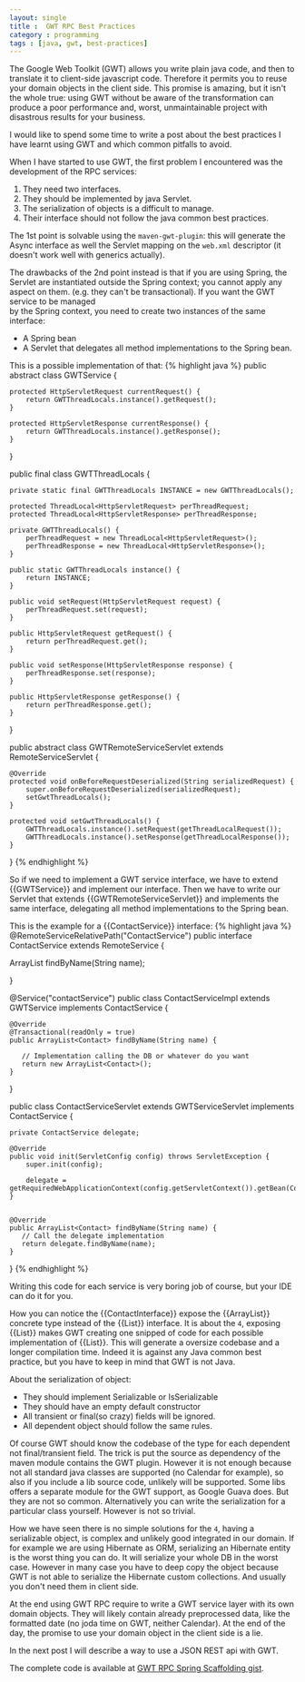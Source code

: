 ```yaml
---
layout: single
title :  GWT RPC Best Practices
category : programming
tags : [java, gwt, best-practices]
---
```

The Google Web Toolkit (GWT) allows you write plain java code, and then to translate it 
to client-side javascript code. Therefore it permits you to reuse your domain objects in the 
client side. This promise is amazing, but it isn't the whole true: using 
GWT without be aware of the transformation can produce a poor performance and, 
worst, unmaintainable project with disastrous results for your business.

I would like to spend some time to write a post about the best practices I 
have learnt using GWT and which common pitfalls to avoid.

When I have started to use GWT, the first problem I encountered was the 
development of the RPC services:
 
1. They need two interfaces.
2. They should be implemented by java Servlet.
3. The serialization of objects is a difficult to manage.
4. Their interface should not follow the java common best practices. 

The 1st point is solvable using the `maven-gwt-plugin`: this will generate the 
Async interface as well the Servlet mapping on the `web.xml` descriptor 
(it doesn't work well with generics actually).

The drawbacks of the 2nd point instead is that if you are using Spring, the Servlet 
are instantiated outside the Spring context; you cannot apply any aspect on them.
(e.g. they can't be transactional). If you want the GWT service to be managed  
by the Spring context, you need to create two instances of the same interface:

* A Spring bean
* A Servlet that delegates all method implementations to the Spring bean.

This is a possible implementation of that:
{% highlight java %}
public abstract class GWTService {

    protected HttpServletRequest currentRequest() {
        return GWTThreadLocals.instance().getRequest();
    }

    protected HttpServletResponse currentResponse() {
        return GWTThreadLocals.instance().getResponse();
    }
}

public final class GWTThreadLocals {

    private static final GWTThreadLocals INSTANCE = new GWTThreadLocals();

    protected ThreadLocal<HttpServletRequest> perThreadRequest;
    protected ThreadLocal<HttpServletResponse> perThreadResponse;

    private GWTThreadLocals() {
        perThreadRequest = new ThreadLocal<HttpServletRequest>();
        perThreadResponse = new ThreadLocal<HttpServletResponse>();
    }

    public static GWTThreadLocals instance() {
        return INSTANCE;
    }

    public void setRequest(HttpServletRequest request) {
        perThreadRequest.set(request);
    }

    public HttpServletRequest getRequest() {
        return perThreadRequest.get();
    }

    public void setResponse(HttpServletResponse response) {
        perThreadResponse.set(response);
    }

    public HttpServletResponse getResponse() {
        return perThreadResponse.get();
    }
}

public abstract class GWTRemoteServiceServlet extends RemoteServiceServlet {

    @Override
    protected void onBeforeRequestDeserialized(String serializedRequest) {
        super.onBeforeRequestDeserialized(serializedRequest);
        setGwtThreadLocals();
    }

    protected void setGwtThreadLocals() {
        GWTThreadLocals.instance().setRequest(getThreadLocalRequest());
        GWTThreadLocals.instance().setResponse(getThreadLocalResponse());
    }
}
{% endhighlight %}

So if we need to implement a GWT service interface, we have to extend 
{{GWTService}} and implement our interface. Then we have to write our Servlet 
that extends {{GWTRemoteServiceServlet}} and implements the same interface, delegating 
all method implementations to the Spring bean.

This is the example for a {{ContactService}} interface:
{% highlight java %}
@RemoteServiceRelativePath("ContactService")
public interface ContactService extends RemoteService {

  ArrayList<Contact> findByName(String name);

}

@Service("contactService")
public class ContactServiceImpl extends GWTService implements ContactService {


    @Override
    @Transactional(readOnly = true)
    public ArrayList<Contact> findByName(String name) {

       // Implementation calling the DB or whatever do you want
       return new ArrayList<Contact>();
    }
}

public class ContactServiceServlet extends GWTServiceServlet implements ContactService {

    private ContactService delegate;

    @Override
    public void init(ServletConfig config) throws ServletException {
        super.init(config);

        delegate = getRequiredWebApplicationContext(config.getServletContext()).getBean(ContactService.class);
    }


    @Override
    public ArrayList<Contact> findByName(String name) {
       // Call the delegate implementation
       return delegate.findByName(name);
    }
}
{% endhighlight %}

Writing this code for each service is very boring job of course, but your IDE 
can do it for you.

How you can notice the {{ContactInterface}} expose the {{ArrayList}} concrete type
instead of the {{List}} interface. It is about the `4`, exposing {{List}} makes
GWT creating one snipped of code for each possible implementation of {{List}}. This
will generate a oversize codebase and a longer compilation time. Indeed it is against
any Java common best practice, but you have to keep in mind that GWT is not Java.

About the serialization of object:

* They should implement Serializable or IsSerializable
* They should have an empty default constructor
* All transient or final(so crazy) fields will be ignored.
* All dependent object should follow the same rules.

Of course GWT should know the codebase of the type for each dependent not final/transient
field. The trick is put the source as dependency of the maven module contains the GWT plugin.
However it is not enough because not all standard java classes are supported (no Calendar for example),
so also if you include a lib source code, unlikely will be supported. Some libs offers a separate
module for the GWT support, as Google Guava does. But they are not so common. Alternatively you
can write the serialization for a particular class yourself. However is not so trivial.

How we have seen there is no simple solutions for the `4`, having a serializable object, is 
complex and unlikely good integrated in our domain. If for example we are using Hibernate as
ORM, serializing an Hibernate entity is the worst thing you can do. It will serialize your whole
DB in the worst case. However in many case you have to deep copy the object because GWT is not
able to serialize the Hibernate custom collections. And usually you don't need them in client side.

At the end using GWT RPC require to write a GWT service layer with its own domain
objects. They will likely contain already preprocessed data, like the formatted date
(no joda time on GWT, neither Calendar). At the end of the day, the promise to use 
your domain object in the client side is a lie.

In the next post I will describe a way to use a JSON REST api with GWT.

The complete code is available at [GWT RPC Spring Scaffolding gist](https://gist.github.com/3902429).


